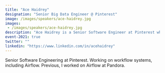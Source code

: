 ```yaml
---
title: "Ace Haidrey"
designation: "Senior Big Data Engineer @ Pinterest"
image: /images/speakers/ace-haidrey.jpg
images: 
 - /images/speakers/ace-haidrey.jpg
description: "Ace Haidrey is a Senior Software Engineer at Pinterest who is working on workflow systems, including Airflow."
event-2021: true
twitter: ""
linkedin: "https://www.linkedin.com/in/acehaidrey"
---
```


Senior Software Engineering at Pinterest. Working on workflow systems, including Airflow. Previous, I worked on Airflow at Pandora.